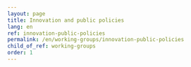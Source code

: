 ```yaml
---
layout: page
title: Innovation and public policies
lang: en
ref: innovation-public-policies
permalink: /en/working-groups/innovation-public-policies
child_of_ref: working-groups
order: 1
---
```

